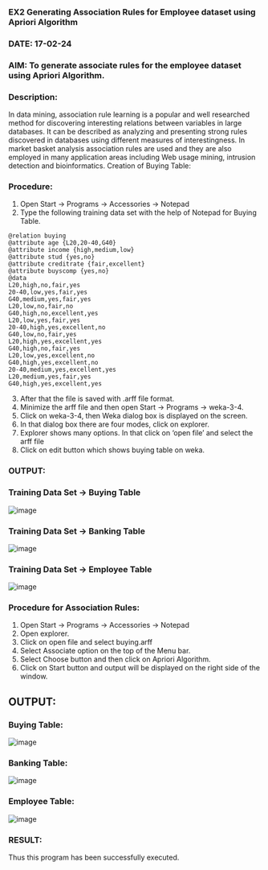 ### EX2 Generating Association Rules for Employee dataset using Apriori Algorithm
### DATE: 17-02-24
### AIM: To generate associate rules for the employee dataset using Apriori Algorithm.
### Description:
In data mining, association rule learning is a popular and well researched method for discovering interesting
relations between variables in large databases. It can be described as analyzing and presenting strong rules discovered
in databases using different measures of interestingness. In market basket analysis association rules are used and they
are also employed in many application areas including Web usage mining, intrusion detection and bioinformatics.
Creation of Buying Table:
### Procedure:
1) Open Start -> Programs -> Accessories -> Notepad
2) Type the following training data set with the help of Notepad for Buying Table.

```
@relation buying
@attribute age {L20,20-40,G40}
@attribute income {high,medium,low}
@attribute stud {yes,no}
@attribute creditrate {fair,excellent}
@attribute buyscomp {yes,no}
@data
L20,high,no,fair,yes
20-40,low,yes,fair,yes
G40,medium,yes,fair,yes
L20,low,no,fair,no
G40,high,no,excellent,yes
L20,low,yes,fair,yes
20-40,high,yes,excellent,no
G40,low,no,fair,yes
L20,high,yes,excellent,yes
G40,high,no,fair,yes
L20,low,yes,excellent,no
G40,high,yes,excellent,no
20-40,medium,yes,excellent,yes
L20,medium,yes,fair,yes
G40,high,yes,excellent,yes
```
3) After that the file is saved with .arff file format.
4) Minimize the arff file and then open Start -> Programs -> weka-3-4.
5) Click on weka-3-4, then Weka dialog box is displayed on the screen.
6) In that dialog box there are four modes, click on explorer.
7) Explorer shows many options. In that click on ‘open file’ and select the arff file
8) Click on edit button which shows buying table on weka.
### OUTPUT:
### Training Data Set -> Buying Table
![image](https://github.com/muppirgautham/WDM_EXP2/assets/94810884/76bf0fce-900e-430b-b1da-57136eb4f78d)

### Training Data Set -> Banking Table
![image](https://github.com/muppirgautham/WDM_EXP2/assets/94810884/26c6d690-ff1a-4fd1-a15c-4afa884d3005)

### Training Data Set -> Employee Table
![image](https://github.com/muppirgautham/WDM_EXP2/assets/94810884/ae4a911a-d0c9-4ce4-a5c5-1fed5b8d317c)



### Procedure for Association Rules:
1) Open Start -> Programs -> Accessories -> Notepad
2) Open explorer.
3) Click on open file and select buying.arff
4) Select Associate option on the top of the Menu bar.
5) Select Choose button and then click on Apriori Algorithm.
6) Click on Start button and output will be displayed on the right side of the window.

## OUTPUT:
### Buying Table:
![image](https://github.com/muppirgautham/WDM_EXP2/assets/94810884/5919d6a2-d48a-4c1d-90f1-56119da79d8a)

### Banking Table:
![image](https://github.com/muppirgautham/WDM_EXP2/assets/94810884/5838bb18-392c-4ca6-b46b-4e92abbea7a3)

### Employee Table:
![image](https://github.com/muppirgautham/WDM_EXP2/assets/94810884/9a9d99d1-4078-4cec-b26c-afedd0dd46ca)

### RESULT: 
Thus this program has been successfully executed.


